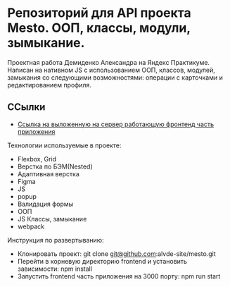 
# Репозиторий для API проекта Mesto. ООП, классы, модули, зымыкание.
Проектная работа Демиденко Александра на Яндекс Практикуме.
Написан на нативном JS с использованием ООП, классов, модулей, замыкания со следующими возможностями: операции с карточками и редактированием профиля.

## ССылки
* [Ссылка на выложенную на сервер работающую фронтенд часть приложения](https://alvde-site.neocities.org/)

Технологии используемые в проекте:
* Flexbox, Grid
* Верстка по БЭМ(Nested)
* Адаптивная верстка
* Figma
* JS
* popup
* Валидация формы
* ООП
* JS Классы, замыкание
* webpack

Инструкция по развертыванию:
* Клонировать проект: git clone git@github.com:alvde-site/mesto.git
* Перейти в корневую директорию frontend и установить зависимости: npm install
* Запустить frontend часть приложения на 3000 порту: npm run start


